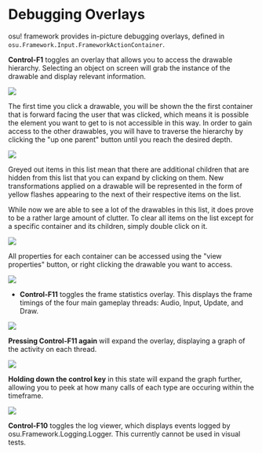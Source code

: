 # Debugging Overlays
 
osu! framework provides in-picture debugging overlays, defined in `osu.Framework.Input.FrameworkActionContainer`. 

**Control-F1** toggles an overlay that allows you to access the drawable hierarchy. Selecting an object on screen will grab the instance of the drawable and display relevant information.

![](https://cdn.discordapp.com/attachments/318886668889227266/538272068764958720/Screen_Shot_2019-01-25_at_5.10.57_PM.jpg)

The first time you click a drawable, you will be shown the the first container that is forward facing the user that was clicked, which means it is possible the element you want to get to is not accessible in this way. In order to gain access to the other drawables, you will have to traverse the hierarchy by clicking the "up one parent" button until you reach the desired depth.

![](https://cdn.discordapp.com/attachments/318886668889227266/538306806795993090/Screen_Shot_2019-01-25_at_7.28.11_PM.jpg)

Greyed out items in this list mean that there are additional children that are hidden from this list that you can expand by clicking on them. New transformations applied on a drawable will be represented in the form of yellow flashes appearing to the next of their respective items on the list.

While now we are able to see a lot of the drawables in this list, it does prove to be a rather large amount of clutter. To clear all items on the list except for a specific container and its children, simply double click on it.

![](https://cdn.discordapp.com/attachments/318886668889227266/538310347631755265/Screen_Shot_2019-01-25_at_7.28.11_PM.jpg)

All properties for each container can be accessed using the "view properties" button, or right clicking the drawable you want to access.

![](https://cdn.discordapp.com/attachments/318886668889227266/538311755491835904/penis.jpg)

* **Control-F11** toggles the frame statistics overlay. This displays the frame timings of the four main gameplay threads: Audio, Input, Update, and Draw. 

![](https://cdn.discordapp.com/attachments/318886668889227266/538264876561203200/Screen_Shot_2019-01-25_at_3.31.08_PM.png)

**Pressing Control-F11 again** will expand the overlay, displaying a graph of the activity on each thread. 

![](https://cdn.discordapp.com/attachments/318886668889227266/538266387014221824/Screen_Shot_2019-01-25_at_4.58.06_PM.png)

**Holding down the control key** in this state will expand the graph further, allowing you to peek at how many calls of each type are occuring within the timeframe.

![](https://cdn.discordapp.com/attachments/318886668889227266/538268818951241754/unknown-2_copy.png)

**Control-F10** toggles the log viewer, which displays events logged by osu.Framework.Logging.Logger. This currently cannot be used in visual tests.




